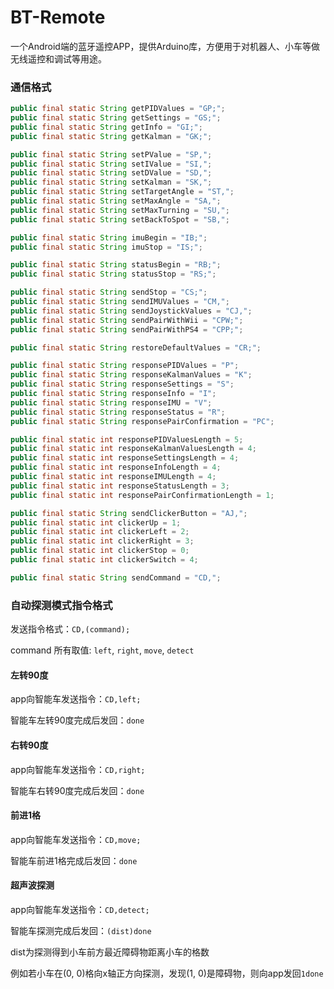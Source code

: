 # BT-Remote
一个Android端的蓝牙遥控APP，提供Arduino库，方便用于对机器人、小车等做无线遥控和调试等用途。



### 通信格式

```java
public final static String getPIDValues = "GP;";
public final static String getSettings = "GS;";
public final static String getInfo = "GI;";
public final static String getKalman = "GK;";

public final static String setPValue = "SP,";
public final static String setIValue = "SI,";
public final static String setDValue = "SD,";
public final static String setKalman = "SK,";
public final static String setTargetAngle = "ST,";
public final static String setMaxAngle = "SA,";
public final static String setMaxTurning = "SU,";
public final static String setBackToSpot = "SB,";

public final static String imuBegin = "IB;";
public final static String imuStop = "IS;";

public final static String statusBegin = "RB;";
public final static String statusStop = "RS;";

public final static String sendStop = "CS;";
public final static String sendIMUValues = "CM,";
public final static String sendJoystickValues = "CJ,";
public final static String sendPairWithWii = "CPW;";
public final static String sendPairWithPS4 = "CPP;";

public final static String restoreDefaultValues = "CR;";

public final static String responsePIDValues = "P";
public final static String responseKalmanValues = "K";
public final static String responseSettings = "S";
public final static String responseInfo = "I";
public final static String responseIMU = "V";
public final static String responseStatus = "R";
public final static String responsePairConfirmation = "PC";

public final static int responsePIDValuesLength = 5;
public final static int responseKalmanValuesLength = 4;
public final static int responseSettingsLength = 4;
public final static int responseInfoLength = 4;
public final static int responseIMULength = 4;
public final static int responseStatusLength = 3;
public final static int responsePairConfirmationLength = 1;

public final static String sendClickerButton = "AJ,";
public final static int clickerUp = 1;
public final static int clickerLeft = 2;
public final static int clickerRight = 3;
public final static int clickerStop = 0;
public final static int clickerSwitch = 4;

public final static String sendCommand = "CD,";

```

### 自动探测模式指令格式

发送指令格式：`CD,(command);`

command 所有取值: `left`, `right`, `move`, `detect`

#### 左转90度

app向智能车发送指令：`CD,left;`

智能车左转90度完成后发回：`done`

#### 右转90度

app向智能车发送指令：`CD,right;`

智能车右转90度完成后发回：`done`

#### 前进1格

app向智能车发送指令：`CD,move;`

智能车前进1格完成后发回：`done`

#### 超声波探测

app向智能车发送指令：`CD,detect;`

智能车探测完成后发回：`(dist)done`

dist为探测得到小车前方最近障碍物距离小车的格数

例如若小车在(0, 0)格向x轴正方向探测，发现(1, 0)是障碍物，则向app发回`1done`
